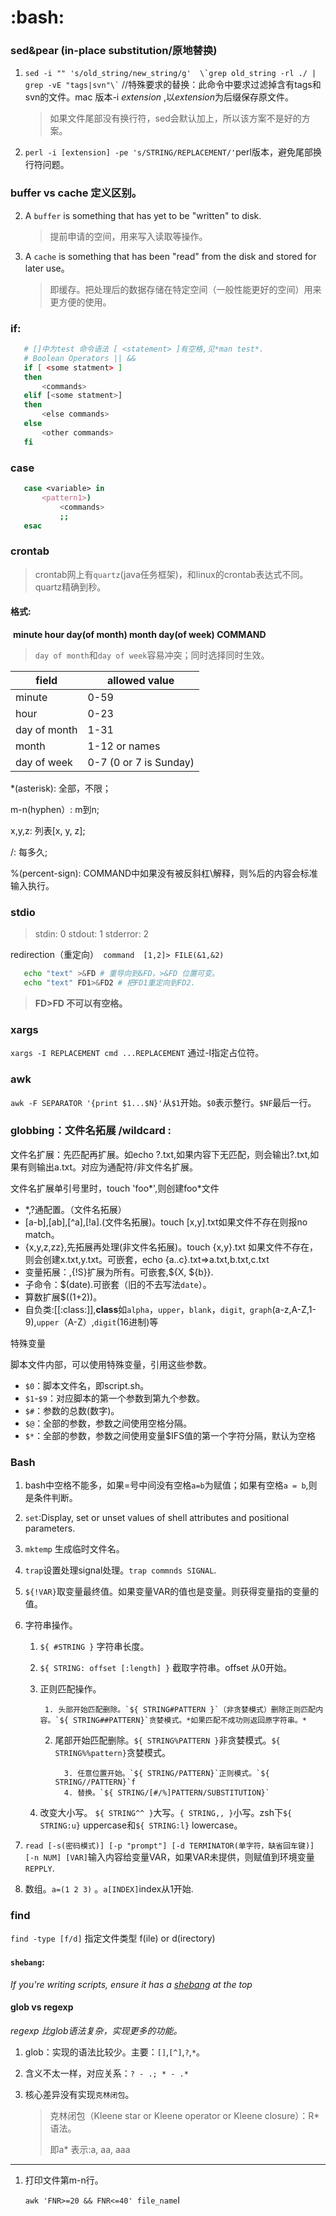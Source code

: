 # :bash:

### sed&pear (in-place substitution/原地替换)

1. ``` sed -i "" 's/old_string/new_string/g'  \`grep old_string -rl ./ | grep -vE "tags|svn"\` ```     //特殊要求的替换：此命令中要求过滤掉含有tags和svn的文件。mac 版本-i  *extension* ,以*extension*为后缀保存原文件。
   
   > 如果文件尾部没有换行符，sed会默认加上，所以该方案不是好的方案。

2. `perl -i [extension] -pe 's/STRING/REPLACEMENT/'`perl版本，避免尾部换行符问题。

### buffer vs cache 定义区别。

2. A `buffer` is something that has yet to be "written" to disk.
   
   > 提前申请的空间，用来写入读取等操作。

3. A `cache` is something that has been "read" from the disk and stored for later use。
   
   > 即缓存。把处理后的数据存储在特定空间（一般性能更好的空间）用来更方便的使用。

### if:

```bash
   # []中为test 命令语法 [ <statement> ]有空格,见*man test*.
   # Boolean Operators || &&
   if [ <some statment> ]  
   then
       <commands>
   elif [<some statment>]
   then
       <else commands>
   else
       <other commands>
   fi
```

### case

```bash
   case <variable> in 
       <pattern1>)
           <commands>
           ;;
   esac
```

### crontab

> crontab网上有`quartz`(java任务框架)，和linux的crontab表达式不同。quartz精确到秒。

#### 格式:

   ​    **minute hour day(of month) month day(of week) COMMAND**

> `day of month`和`day of week`容易冲突；同时选择同时生效。

| field        | allowed value          |
| ------------ | ---------------------- |
| minute       | 0-59                   |
| hour         | 0-23                   |
| day of month | 1-31                   |
| month        | 1-12 or names          |
| day of week  | 0-7 (0 or 7 is Sunday) |

   *(asterisk): 全部，不限；

   m-n(hyphen）: m到n;

   x,y,z: 列表[x, y, z];

   /: 每多久;

   %(percent-sign): COMMAND中如果没有被反斜杠\解释，则%后的内容会标准输入执行。 

### stdio

> stdin: 0
> stdout: 1
> stderror: 2

   redirection（重定向）` command  [1,2]> FILE(&1,&2)`

```bash
   echo "text" >&FD # 重导向到&FD，>&FD 位置可变。
   echo "text" FD1>&FD2 # 把FD1重定向到FD2.
```

> **FD>FD 不可以有空格。**

### xargs

   `xargs -I REPLACEMENT cmd ...REPLACEMENT` 通过-I指定占位符。

### awk

   `awk -F SEPARATOR '{print $1...$N}'`从`$1`开始。`$0`表示整行。`$NF`最后一行。 

### globbing：文件名拓展 /wildcard :

文件名扩展：先匹配再扩展。如echo ?.txt,如果内容下无匹配，则会输出?.txt,如果有则输出a.txt。对应为通配符/非文件名扩展。 

文件名扩展单引号里时，touch 'foo*',则创建foo*文件

- *,?通配置。（文件名拓展）
- [a-b],[ab],[^a],[!a].(文件名拓展)。touch [x,y].txt如果文件不存在则报no match。
- {x,y,z,zz},先拓展再处理(非文件名拓展)。touch {x,y}.txt 如果文件不存在，则会创建x.txt,y.txt。可嵌套，echo {a..c}.txt=>a.txt,b.txt,c.txt
- 变量拓展：${},${!S}扩展为所有。可嵌套,${X, ${b}}.
- 子命令：$(date).可嵌套（旧的不去写法`date`）。
- 算数扩展$((1+2))。
- 自负类:[[:class:]],**class**如`alpha`，`upper`，`blank`，`digit`,` graph`(a-z,A-Z,1-9),`upper`（A-Z）,`digit`(16进制)等

特殊变量

脚本文件内部，可以使用特殊变量，引用这些参数。

- `$0`：脚本文件名，即script.sh。
- `$1`-`$9`：对应脚本的第一个参数到第九个参数。
- `$#`：参数的总数(数字)。
- `$@`：全部的参数，参数之间使用空格分隔。
- `$*`：全部的参数，参数之间使用变量$IFS值的第一个字符分隔，默认为空格

### Bash

1. bash中空格不能多，如果=号中间没有空格`a=b`为赋值；如果有空格`a = b`,则是条件判断。

2. `set`:Display, set or unset values of shell attributes and positional parameters.

3. `mktemp` 生成临时文件名。

4. `trap`设置处理signal处理。`trap commnds SIGNAL`.

5. `${!VAR}`取变量最终值。如果变量VAR的值也是变量。则获得变量指的变量的值。

6. 字符串操作。
   
   1. `${ #STRING }` 字符串长度。
   
   2. `${ STRING: offset [:length] }` 截取字符串。offset 从0开始。
   
   3. 正则匹配操作。
      
           1. 头部开始匹配删除。`${ STRING#PATTERN }`（非贪婪模式）删除正则匹配内容。`${ STRING##PATTERN}`贪婪模式。*如果匹配不成功则返回原字符串。*
      
      2. 尾部开始匹配删除。`${ STRING%PATTERN }`非贪婪模式。`${ STRING%%pattern}`贪婪模式。
         
               3. 任意位置开始。`${ STRING/PATTERN}`正则模式。`${ STRING//PATTERN}`f
               4. 替换。`${ STRING/[#/%]PATTERN/SUBSTITUTION}`
   
   4. 改变大小写。 `${ STRING^^ }`大写。`{ STRING,, }`小写。zsh下`${ STRING:u}` uppercase和`${ STRING:l}` lowercase。

7. `read [-s(密码模式)] [-p "prompt"] [-d TERMINATOR(单字符，缺省回车键)] [-n NUM] [VAR]`输入内容给变量VAR，如果VAR未提供，则赋值到环境变量`REPPLY`.

8. 数组。`a=(1 2 3)` 。`a[INDEX]`index从1开始.     

### find

`find -type [f/d]` 指定文件类型 f(ile) or d(irectory)

#### `shebang`:

*If you're writing scripts, ensure it has a [shebang](https://en.wikipedia.org/wiki/Shebang_(Unix)) at the top*

#### glob vs regexp

*regexp 比glob语法复杂，实现更多的功能。*

1. glob：实现的语法比较少。主要：`[]`,`[^]`,`?`,`*`。

2. 含义不太一样，对应关系：`? - .; * - .*`

3. 核心差异没有实现`克林闭包`。
   
   > 克林闭包（Kleene star or Kleene operator or Kleene closure）：R*语法。
   > 
   > 即a\*    表示:a, aa, aaa

-----

1. 打印文件第m-n行。
   
   `awk 'FNR>=20 && FNR<=40' file_name`I
